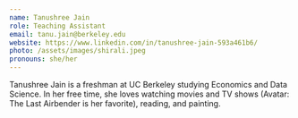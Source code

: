```yaml
---
name: Tanushree Jain
role: Teaching Assistant
email: tanu.jain@berkeley.edu
website: https://www.linkedin.com/in/tanushree-jain-593a461b6/
photo: /assets/images/shirali.jpeg
pronouns: she/her
---
```


Tanushree Jain is a freshman at UC Berkeley studying Economics and Data Science. In her free time, she loves watching movies and TV shows (Avatar: The Last Airbender is her favorite), reading, and painting.
